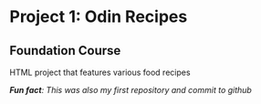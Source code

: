 # Project 1: Odin Recipes

## Foundation Course

HTML project that features various food recipes

_**Fun fact**: This was also my first repository and commit to github_
